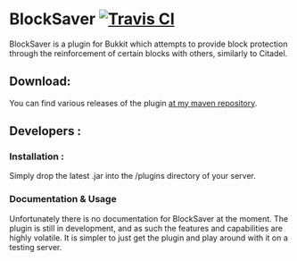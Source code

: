 BlockSaver [![Travis CI](https://secure.travis-ci.org/Indiv0/BlockSaver.png)](http://travis-ci.org/#!/Indiv0/BlockSaver)
=============

BlockSaver is a plugin for Bukkit which attempts to provide block protection through the reinforcement of certain blocks with others, similarly to Citadel.

Download:
--------------------

You can find various releases of the plugin [at my maven repository](https://github.com/Indiv0/indiv0-mvn-repo/tree/master/snapshots/com/github/indiv0/).

Developers :
--------------------

### Installation :

Simply drop the latest .jar into the /plugins directory of your server.

### Documentation & Usage

Unfortunately there is no documentation for BlockSaver at the moment. The plugin is still in development, and as such the features and capabilities are highly volatile. It is simpler to just get the plugin and play around with it on a testing server.
